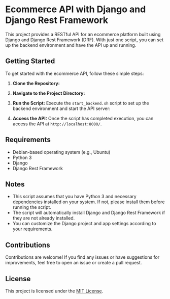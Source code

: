 # Ecommerce API with Django and Django Rest Framework

This project provides a RESTful API for an ecommerce platform built using Django and Django Rest Framework (DRF). With just one script, you can set up the backend environment and have the API up and running.

## Getting Started

To get started with the ecommerce API, follow these simple steps:

1. **Clone the Repository:**

2. **Navigate to the Project Directory:**

3. **Run the Script:**
Execute the `start_backend.sh` script to set up the backend environment and start the API server:

4. **Access the API:**
Once the script has completed execution, you can access the API at `http://localhost:8000/`.

## Requirements

- Debian-based operating system (e.g., Ubuntu)
- Python 3
- Django
- Django Rest Framework

## Notes

- This script assumes that you have Python 3 and necessary dependencies installed on your system. If not, please install them before running the script.
- The script will automatically install Django and Django Rest Framework if they are not already installed.
- You can customize the Django project and app settings according to your requirements.

## Contributions

Contributions are welcome! If you find any issues or have suggestions for improvements, feel free to open an issue or create a pull request.

## License

This project is licensed under the [MIT License](LICENSE).
